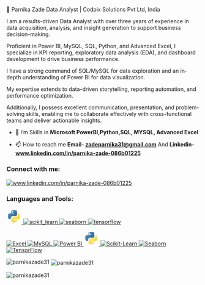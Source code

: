 <h align="center">👋 Parnika Zade Data Analyst | Codpix Solutions Pvt Ltd, India

I am a results-driven Data Analyst with over three years of experience in data acquisition, analysis, and insight generation to support business decision-making.

Proficient in Power BI, MySQL, SQL, Python, and Advanced Excel, I specialize in KPI reporting, exploratory data analysis (EDA), and dashboard development to drive business performance.

I have a strong command of SQL/MySQL for data exploration and an in-depth understanding of Power BI for data visualization. 

My expertise extends to data-driven storytelling, reporting automation, and performance optimization. 

Additionally, I possess excellent communication, presentation, and problem-solving skills, enabling me to collaborate effectively with cross-functional teams and deliver actionable insights.

</h>

- 🌱 I’m  Skills in **Microsoft PowerBI,Python,SQL, MYSQL, Advanced Excel**

- 📫 How to reach me **Email- zadeparnika31@gmail.com** And **Linkedin- www.linkedin.com/in/parnika-zade-086b01225**

<h3 align="left">Connect with me:</h3>
<p align="left">
<a href="https://linkedin.com/in/www.linkedin.com/in/parnika-zade-086b01225" target="blank"><img align="center" src="https://raw.githubusercontent.com/rahuldkjain/github-profile-readme-generator/master/src/images/icons/Social/linked-in-alt.svg" alt="www.linkedin.com/in/parnika-zade-086b01225" height="30" width="40" /></a>
</p>

<h3 align="left">Languages and Tools:</h3>
<p align="left">  <a href="https://www.python.org" target="_blank" rel="noreferrer"> <img src="https://raw.githubusercontent.com/devicons/devicon/master/icons/python/python-original.svg" alt="python" width="40" height="40"/> </a> <a href="https://scikit-learn.org/" target="_blank" rel="noreferrer"> <img src="https://upload.wikimedia.org/wikipedia/commons/0/05/Scikit_learn_logo_small.svg" alt="scikit_learn" width="40" height="40"/> </a> <a href="https://seaborn.pydata.org/" target="_blank" rel="noreferrer"> <img src="https://seaborn.pydata.org/_images/logo-mark-lightbg.svg" alt="seaborn" width="40" height="40"/> </a> <a href="https://www.tensorflow.org" target="_blank" rel="noreferrer"> <img src="https://www.vectorlogo.zone/logos/tensorflow/tensorflow-icon.svg" alt="tensorflow" width="40" height="40"/> </a> 
<p align="left"> <a href="https://www.microsoft.com/en-us/microsoft-365/excel" target="_blank" rel="noreferrer"> <img src="https://upload.wikimedia.org/wikipedia/commons/8/86/Microsoft_Excel_2013-2019_logo.svg" alt="Excel" width="40" height="40"/> </a> <a href="https://www.mysql.com/" target="_blank" rel="noreferrer"> <img src="https://www.vectorlogo.zone/logos/mysql/mysql-official.svg" alt="MySQL" width="40" height="40"/> </a> <a href="https://powerbi.microsoft.com/" target="_blank" rel="noreferrer"> <img src="https://upload.wikimedia.org/wikipedia/commons/c/cf/New_Power_BI_Logo.svg" alt="Power BI" width="40" height="40"/> </a> <a href="https://www.python.org" target="_blank" rel="noreferrer"> <img src="https://raw.githubusercontent.com/devicons/devicon/master/icons/python/python-original.svg" alt="Python" width="40" height="40"/> </a> <a href="https://scikit-learn.org/" target="_blank" rel="noreferrer"> <img src="https://upload.wikimedia.org/wikipedia/commons/0/05/Scikit_learn_logo_small.svg" alt="Scikit-Learn" width="40" height="40"/> </a> <a href="https://seaborn.pydata.org/" target="_blank" rel="noreferrer"> <img src="https://seaborn.pydata.org/_images/logo-mark-lightbg.svg" alt="Seaborn" width="40" height="40"/> </a> <a href="https://www.tensorflow.org" target="_blank" rel="noreferrer"> <img src="https://www.vectorlogo.zone/logos/tensorflow/tensorflow-icon.svg" alt="TensorFlow" width="40" height="40"/> </a> </p>

<p><img align="left" src="https://github-readme-stats.vercel.app/api/top-langs?username=parnikazade31&show_icons=true&locale=en&layout=compact" alt="parnikazade31" /></p>

<p>&nbsp;<img align="center" src="https://github-readme-stats.vercel.app/api?username=parnikazade31&show_icons=true&locale=en" alt="parnikazade31" /></p>

<p><img align="center" src="https://github-readme-streak-stats.herokuapp.com/?user=parnikazade31&" alt="parnikazade31" /></p>
